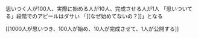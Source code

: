 
思いつく人が100人、実際に始める人が10人、完成させる人が1人
「思いついてる」段階でのアピールはダサい
「[[なぜ始めてないの？]]」となる


[[1000人が思いつき、100人が始め、10人が完成させて、1人が公開する]]
